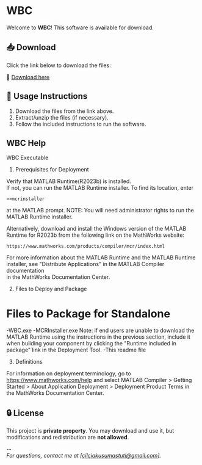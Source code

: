 # WBC
Welcome to **WBC**! This software is available for download.

## 📥 Download  
Click the link below to download the files:  

🔗 [Download here](https://drive.google.com/drive/folders/1Ffp9fq4UbgkhGoV3ksAcPj2sSQTM6vFL?usp=drive_link)


## 📌 Usage Instructions  
1. Download the files from the link above.  
2. Extract/unzip the files (if necessary).  
3. Follow the included instructions to run the software.

## WBC Help
WBC Executable

1. Prerequisites for Deployment 

Verify that MATLAB Runtime(R2023b) is installed.   
If not, you can run the MATLAB Runtime installer.
To find its location, enter
  
    >>mcrinstaller
      
at the MATLAB prompt.
NOTE: You will need administrator rights to run the MATLAB Runtime installer. 

Alternatively, download and install the Windows version of the MATLAB Runtime for R2023b 
from the following link on the MathWorks website:

    https://www.mathworks.com/products/compiler/mcr/index.html
   
For more information about the MATLAB Runtime and the MATLAB Runtime installer, see 
"Distribute Applications" in the MATLAB Compiler documentation  
in the MathWorks Documentation Center.

2. Files to Deploy and Package

Files to Package for Standalone 
================================
-WBC.exe
-MCRInstaller.exe 
    Note: if end users are unable to download the MATLAB Runtime using the
    instructions in the previous section, include it when building your 
    component by clicking the "Runtime included in package" link in the
    Deployment Tool.
-This readme file

3. Definitions

For information on deployment terminology, go to
https://www.mathworks.com/help and select MATLAB Compiler >
Getting Started > About Application Deployment >
Deployment Product Terms in the MathWorks Documentation
Center.

## 🔒 License  
This project is **private property**. You may download and use it, but modifications and redistribution are **not allowed**.  

--  
*For questions, contact me at [cilciakusumastuti@gmail.com].*
